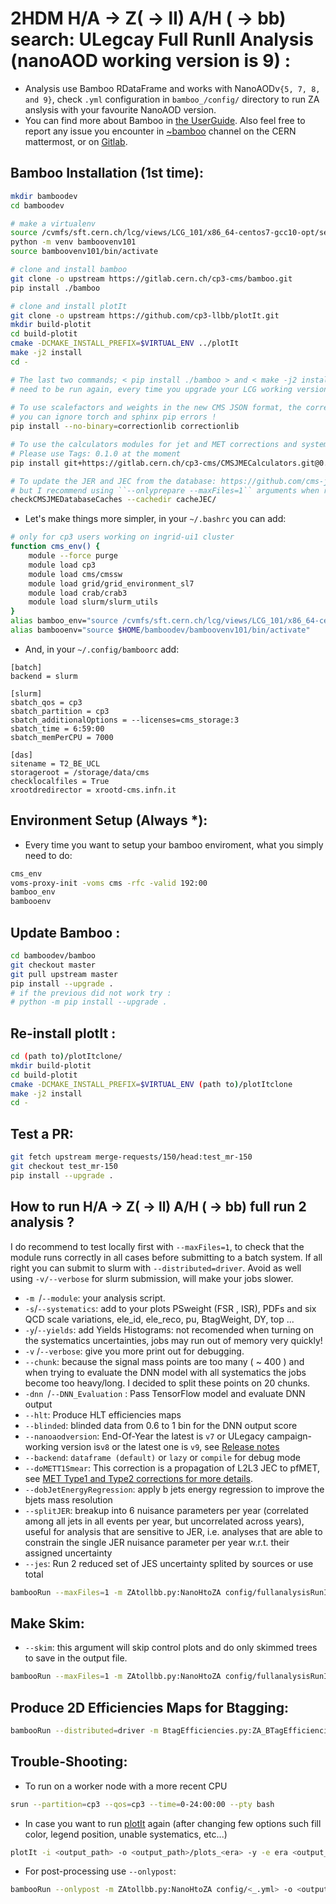 # 2HDM H/A →  Z( → ll) A/H ( → bb) search: ULegcay Full RunII Analysis (nanoAOD working version is 9) :
- Analysis use Bamboo RDataFrame and works with NanoAODv``{5, 7, 8, and 9}``, check ``.yml`` configuration in ``bamboo_/config/`` directory to run ZA anslysis with your favourite NanoAOD version. 
- You can find more about Bamboo in [the UserGuide](https://bamboo-hep.readthedocs.io/en/latest/index.html). Also feel free to report any issue you encounter in [~bamboo](https://mattermost.web.cern.ch/cms-exp/channels/bamboo) channel on the CERN mattermost, or on [Gitlab](https://gitlab.cern.ch/cp3-cms/bamboo/-/issues).

## Bamboo Installation (1st time):
```bash
mkdir bamboodev
cd bamboodev

# make a virtualenv
source /cvmfs/sft.cern.ch/lcg/views/LCG_101/x86_64-centos7-gcc10-opt/setup.sh
python -m venv bamboovenv101
source bamboovenv101/bin/activate

# clone and install bamboo
git clone -o upstream https://gitlab.cern.ch/cp3-cms/bamboo.git
pip install ./bamboo

# clone and install plotIt
git clone -o upstream https://github.com/cp3-llbb/plotIt.git
mkdir build-plotit
cd build-plotit
cmake -DCMAKE_INSTALL_PREFIX=$VIRTUAL_ENV ../plotIt
make -j2 install
cd -

# The last two commands; < pip install ./bamboo > and < make -j2 install > 
# need to be run again, every time you upgrade your LCG working version! 
 
# To use scalefactors and weights in the new CMS JSON format, the correctionlib package should be installed with
# you can ignore torch and sphinx pip errors !
pip install --no-binary=correctionlib correctionlib

# To use the calculators modules for jet and MET corrections and systematic variations
# Please use Tags: 0.1.0 at the moment  
pip install git+https://gitlab.cern.ch/cp3-cms/CMSJMECalculators.git@0.1.0

# To update the JER and JEC from the database: https://github.com/cms-jet
# but I recommend using ``--onlyprepare --maxFiles=1`` arguments when running bamboo for the first time and/or updating your JEC/JER files
checkCMSJMEDatabaseCaches --cachedir cacheJEC/
```
- Let's make things more simpler, in your ``~/.bashrc`` you can add:
```bash
# only for cp3 users working on ingrid-ui1 cluster
function cms_env() {
    module --force purge
    module load cp3
    module load cms/cmssw
    module load grid/grid_environment_sl7
    module load crab/crab3
    module load slurm/slurm_utils
}
alias bamboo_env="source /cvmfs/sft.cern.ch/lcg/views/LCG_101/x86_64-centos7-gcc10-opt/setup.sh"
alias bambooenv="source $HOME/bamboodev/bamboovenv101/bin/activate"
```
- And, in your ``~/.config/bamboorc`` add:
```
[batch]
backend = slurm

[slurm]
sbatch_qos = cp3
sbatch_partition = cp3
sbatch_additionalOptions = --licenses=cms_storage:3
sbatch_time = 6:59:00
sbatch_memPerCPU = 7000

[das]
sitename = T2_BE_UCL
storageroot = /storage/data/cms
checklocalfiles = True
xrootdredirector = xrootd-cms.infn.it
```
## Environment Setup (Always *):
- Every time you want to setup your bamboo enviroment, what you simply need to do:
```bash
cms_env
voms-proxy-init -voms cms -rfc -valid 192:00
bamboo_env
bambooenv
```
## Update Bamboo :
```bash
cd bamboodev/bamboo
git checkout master
git pull upstream master
pip install --upgrade . 
# if the previous did not work try : 
# python -m pip install --upgrade .
```
## Re-install plotIt :
```bash
cd (path to)/plotItclone/
mkdir build-plotit
cd build-plotit
cmake -DCMAKE_INSTALL_PREFIX=$VIRTUAL_ENV (path to)/plotItclone
make -j2 install
cd -
```
## Test a PR:
```bash
git fetch upstream merge-requests/150/head:test_mr-150 
git checkout test_mr-150
pip install --upgrade .
```
## How to run H/A →  Z( → ll) A/H ( → bb) full run 2 analysis ?
I do recommend to test locally first with ``--maxFiles=1``,  to check that the module runs correctly in all cases before submitting to a batch system. If all right you can submit to slurm with ``--distributed=driver``. Avoid as well using ``-v/--verbose`` for slurm submission, will make your jobs slower.

- ``-m ``/``--module``: your analysis script.
- ``-s``/``--systematics``: add to your plots PSweight (FSR , ISR), PDFs and six QCD scale variations, ele_id, ele_reco, pu, BtagWeight, DY, top ...
- ``-y``/``--yields``: add Yields Histograms: not recomended when turning on the systematics uncertainties, jobs may run out of memory very quickly!
- ``-v`` /``--verbose``: give you more print out for debugging. 
- ``--chunk``: because the signal mass points are too many ( ~ 400 ) and when trying to evaluate the DNN model with all systematics the jobs become too heavy/long. I decided to split these points on 20 chunks.  
- ``-dnn ``/``--DNN_Evaluation`` : Pass TensorFlow model and evaluate DNN output
- ``--hlt``: Produce HLT efficiencies maps
- ``--blinded``: blinded data from 0.6 to 1 bin for the DNN output score
- ``--nanoaodversion``: End-Of-Year the latest is ``v7`` or ULegacy campaign-working version is``v8`` or the latest one is ``v9``, see [Release notes](https://cms-nanoaod-integration.web.cern.ch/autoDoc/)
- ``--backend``: ``dataframe (default)`` or ``lazy`` or ``compile`` for debug mode
- ``--doMETT1Smear``: This correction is a propagation of L2L3 JEC to pfMET, see [MET Type1 and Type2 corrections for more details](https://twiki.cern.ch/twiki/bin/view/CMS/METType1Type2Formulae#3_The_Type_I_correction).
- ``--dobJetEnergyRegression``: apply b jets energy regression to improve the bjets mass resolution
- ``--splitJER``: breakup into 6 nuisance parameters per year (correlated among all jets in all events per year, but uncorrelated across years), useful for analysis that are sensitive to JER, i.e. analyses that are able to constrain the single JER nuisance parameter per year w.r.t. their assigned uncertainty
- ``--jes``: Run 2 reduced set of JES uncertainty splited by sources or use total

```bash
bambooRun --maxFiles=1 -m ZAtollbb.py:NanoHtoZA config/fullanalysisRunIISummer20UL_18_17_16_chunk1_nanov9.yml -o test/2018/chunk_1  -dnn -s --era=2018 --chunk=1
```
## Make Skim:
- ``--skim``: this argument will skip control plots and do only skimmed trees to save in the output file.
```bash
bambooRun --maxFiles=1 -m ZAtollbb.py:NanoHtoZA config/fullanalysisRunIISummer20UL_18_17_16_nanov9.yml -o test_full_skim --skim
```
## Produce 2D Efficiencies Maps for Btagging: 
```bash
bambooRun --distributed=driver -m BtagEfficiencies.py:ZA_BTagEfficiencies config/<mc.yml> -o <output_path>
```
## Trouble-Shooting:
- To run on a worker node with a more recent CPU
```bash
srun --partition=cp3 --qos=cp3 --time=0-24:00:00 --pty bash 
```
- In case you want to run [plotIt](https://cp3-llbb.github.io/plotit/) again (after changing few options such fill color, legend position, unable systematics, etc...)
```bash
plotIt -i <output_path> -o <output_path>/plots_<era> -y -e era <output_path>/plots.yml
```
- For post-processing use ``--onlypost``:
```bash
bambooRun --onlypost -m ZAtollbb.py:NanoHtoZA config/<_.yml> -o <output_path>
```
